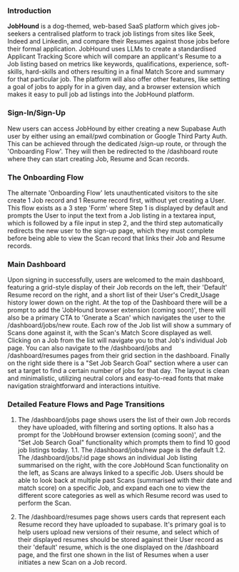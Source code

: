 ### Introduction

**JobHound** is a dog-themed, web-based SaaS platform which gives job-seekers a centralised platform to track job listings from sites like Seek, Indeed and Linkedin, and compare their Resumes against those jobs before their formal application. JobHound uses LLMs to create a standardised Applicant Tracking Score which will compare an applicant's Resume to a Job listing based on metrics like keywords, qualifications, experience, soft-skills, hard-skills and others resulting in a final Match Score and summary for that particular job. The platform will also offer other features, like setting a goal of jobs to apply for in a given day, and a browser extension which makes it easy to pull job ad listings into the JobHound platform.

### Sign-In/Sign-Up

New users can access JobHound by either creating a new Supabase Auth user by either using an email/pwd combination or Google Third Party Auth. This can be achieved through the dedicated /sign-up route, or through the 'Onboarding Flow'. They will then be redirected to the /dashboard route where they can start creating Job, Resume and Scan records.

### The Onboarding Flow
The alternate 'Onboarding Flow' lets unauthenticated visitors to the site create 1 Job record and 1 Resume record first, without yet creating a User. This flow exists as a 3 step 'Form' where Step 1 is displayed by default and prompts the User to input the text from a Job listing in a textarea input, which is followed by a file input in step 2, and the third step automatically redirects the new user to the sign-up page, which they must complete before being able to view the Scan record that links their Job and Resume records. 

### Main Dashboard

Upon signing in successfully, users are welcomed to the main dashboard, featuring a grid-style display of 
their Job records on the left, their 'Default' Resume record on the right, and a short list of their User's Credit_Usage history lower down on the right. At the top of the Dashboard there will be a prompt to add the 'JobHound browser extension (coming soon)', there will also be a primary CTA to 'Gnerate a Scan' which navigates the user to the /dashboard/jobs/new route. Each row of the Job list will show a summary of Scans done against it, with the Scan's Match Score displayed as well. Clicking on a Job from the list will navigate you to that Job's individual Job page. You can also navigate to the /dashboard/jobs and /dashboard/resumes pages from their grid section in the dashboard. Finally on the right side there is a "Set Job Search Goal" section where a user can set a target to find a certain number of jobs for that day. The layout is clean and minimalistic, utilizing neutral colors and easy-to-read fonts that make navigation straightforward and interactions intuitive.

### Detailed Feature Flows and Page Transitions

1. The /dashboard/jobs page shows users the list of their own Job records they have uploaded, with filtering and sorting options. It also has a prompt for the 'JobHound browser extension (coming soon)', and the "Set Job Search Goal" functionality which prompts them to find 10 good job listings today.
1.1. The /dashboard/jobs/new page is the default
1.2. The /dashboard/jobs/:id page shows an individual Job listing summarised on the right, with the core JobHound Scan functionality on the left, as Scans are always linked to a specific Job. Users should be able to look back at multiple past Scans (summarised with their date and match score) on a specific Job, and expand each one to view the different score categories as well as which Resume record was used to perform the Scan. 

2. The /dashboard/resumes page shows users cards that represent each Resume record they have uploaded to supabase. It's primary goal is to help users upload new versions of their resume, and select which of their displayed resumes should be stored against their User record as their 'default' resume, which is the one displayed on the /dashboard page, and the first one shown in the list of Resumes when a user initiates a new Scan on a Job record. 

